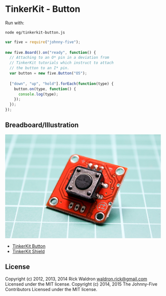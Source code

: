 <!--remove-start-->
# TinkerKit - Button

Run with:
```bash
node eg/tinkerkit-button.js
```
<!--remove-end-->

```javascript
var five = require("johnny-five");

new five.Board().on("ready", function() {
  // Attaching to an O* pin in a deviation from
  // TinkerKit tutorials which instruct to attach
  // the button to an I* pin.
  var button = new five.Button("O5");

  ["down", "up", "hold"].forEach(function(type) {
    button.on(type, function() {
      console.log(type);
    });
  });
});


```


## Breadboard/Illustration


![docs/breadboard/tinkerkit-button.png](breadboard/tinkerkit-button.png)  

- [TinkerKit Button](http://www.tinkerkit.com/button/)
- [TinkerKit Shield](http://www.tinkerkit.com/shield/)


<!--remove-start-->
## License
Copyright (c) 2012, 2013, 2014 Rick Waldron <waldron.rick@gmail.com>
Licensed under the MIT license.
Copyright (c) 2014, 2015 The Johnny-Five Contributors
Licensed under the MIT license.
<!--remove-end-->
